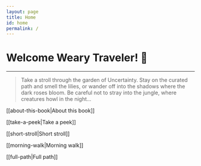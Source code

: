 ```yaml
---
layout: page
title: Home
id: home
permalink: /
---
```


# Welcome Weary Traveler! 🌱

<hr>

> Take a stroll through the garden of Uncertainty. Stay on the curated path and smell the lilies, or wander off into the shadows where the dark roses bloom. Be careful not to stray into the jungle, where creatures howl in the night...


[[about-this-book|About this book]]

[[take-a-peek|Take a peek]]

[[short-stroll|Short stroll]]

[[morning-walk|Morning walk]]

[[full-path|Full path]]


<style>
  .wrapper {
    max-width: 46em;
  }
</style>
